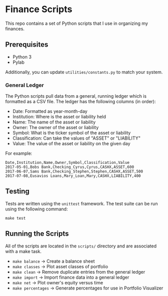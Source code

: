 # Finance Scripts

This repo contains a set of Python scripts that I use in organizing my finances.

## Prerequisites

* Python 3
* Pylab

Additionally, you can update `utilities/constants.py` to match your system.

### General Ledger

The Python scripts pull data from a general, running ledger which is formatted as a CSV file. The ledger has the following columns (in order):

* Date: Formatted as year-month-day
* Institution: Where is the asset or liability held
* Name: The name of the asset or liability
* Owner: The owner of the asset or liability
* Symbol: What is the ticker symbol of the asset or liability
* Classification: Can take the values of "ASSET" or "LIABILITY"
* Value: The value of the asset or liability on the given day

For example:

```
Date,Institution,Name,Owner,Symbol,Classification,Value
2017-05-01,Bobs Bank,Checking_Cyrus,Cyrus,CASHX,ASSET,600
2017-06-07,Sams Bank,Checking_Stephen,Stephen,CASHX,ASSET,500
2017-07-08,Eusavios Loans,Mary_Loan,Mary,CASHX,LIABILITY,400
```

## Testing

Tests are written using the `unittest` framework. The test suite can be run using the following command:

```
make test
```

## Running the Scripts

All of the scripts are located in the `scripts/` directory and are associated with a make task.

* `make balance` -> Create a balance sheet
* `make classes` -> Plot asset classes of portfolio
* `make clean` -> Remove duplicate entries from the general ledger
* `make import` -> Import finance data into a general ledger
* `make net` -> Plot owner's equity versus time
* `make percentages` -> Generate percentages for use in Portfolio Visualizer
